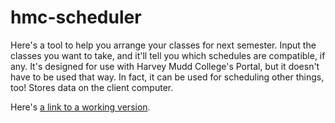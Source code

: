 hmc-scheduler
=============

Here's a tool to help you arrange your classes for next semester. Input the classes you want to take, and it'll tell you which schedules are compatible, if any. It's designed for use with Harvey Mudd College's Portal, but it doesn't have to be used that way. In fact, it can be used for scheduling other things, too! Stores data on the client computer.

Here's [a link to a working version](http://scheduler.5capps.com).
